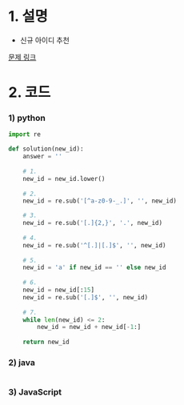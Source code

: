 # 1. 설명
- 신규 아이디 추천


[문제 링크](https://programmers.co.kr/learn/courses/30/lessons/72410)

# 2. 코드
### 1) python
```python
import re

def solution(new_id):
    answer = ''
    
    # 1. 
    new_id = new_id.lower()
    
    # 2. 
    new_id = re.sub('[^a-z0-9-_.]', '', new_id)

    # 3. 
    new_id = re.sub('[.]{2,}', '.', new_id)
    
    # 4. 
    new_id = re.sub('^[.]|[.]$', '', new_id)
    
    # 5. 
    new_id = 'a' if new_id == '' else new_id
    
    # 6. 
    new_id = new_id[:15]
    new_id = re.sub('[.]$', '', new_id)
    
    # 7. 
    while len(new_id) <= 2:
        new_id = new_id + new_id[-1:]
    
    return new_id
```

### 2) java
```java

```

### 3) JavaScript
```js

```
